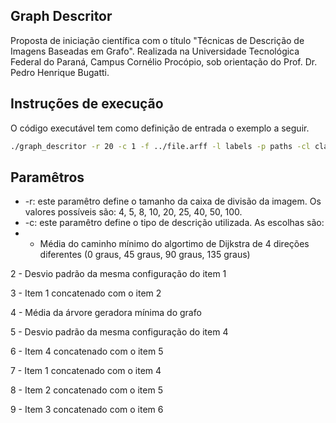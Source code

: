 ## Graph Descritor
Proposta de iniciação científica com o título "Técnicas de Descrição de Imagens Baseadas em Grafo". Realizada na Universidade Tecnológica Federal do Paraná, Campus Cornélio Procópio, sob orientação do Prof. Dr. Pedro Henrique Bugatti.

Instruções de execução
-----------
O código executável tem como definição de entrada o exemplo a seguir.

```bash
./graph_descritor -r 20 -c 1 -f ../file.arff -l labels -p paths -cl classes
```

Paramêtros
---
* -r: este paramêtro define o tamanho da caixa de divisão da imagem. Os valores possíveis são: 4, 5, 8, 10, 20, 25, 40, 50, 100.
* -c: este paramêtro define o tipo de descrição utilizada. As escolhas são:
* * Média do caminho mínimo do algortimo de Dijkstra de 4 direções diferentes (0 graus, 45 graus, 90 graus, 135 graus)
 
 2 - Desvio padrão da mesma configuração do item 1
 
 3 - Item 1 concatenado com o item 2
 
 4 - Média da árvore geradora mínima do grafo
 
 5 - Desvio padrão da mesma configuração do item 4
 
 6 - Item 4 concatenado com o item 5
 
 7 - Item 1 concatenado com o item 4
 
 8 - Item 2 concatenado com o item 5
 
 9 - Item 3 concatenado com o item 6

